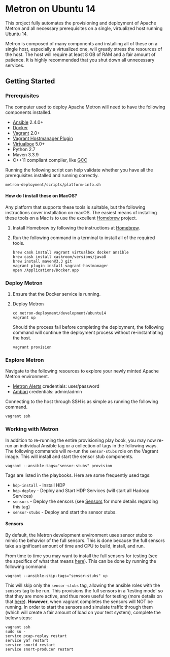 <!--
Licensed to the Apache Software Foundation (ASF) under one
or more contributor license agreements.  See the NOTICE file
distributed with this work for additional information
regarding copyright ownership.  The ASF licenses this file
to you under the Apache License, Version 2.0 (the
"License"); you may not use this file except in compliance
with the License.  You may obtain a copy of the License at

    http://www.apache.org/licenses/LICENSE-2.0

Unless required by applicable law or agreed to in writing, software
distributed under the License is distributed on an "AS IS" BASIS,
WITHOUT WARRANTIES OR CONDITIONS OF ANY KIND, either express or implied.
See the License for the specific language governing permissions and
limitations under the License.
-->
Metron on Ubuntu 14
===================

This project fully automates the provisioning and deployment of Apache Metron and all necessary prerequisites on a single, virtualized host running Ubuntu 14.

Metron is composed of many components and installing all of these on a single host, especially a virtualized one, will greatly stress the resources of the host.   The host will require at least 8 GB of RAM and a fair amount of patience.  It is highly recommended that you shut down all unnecessary services.

Getting Started
---------------

### Prerequisites

The computer used to deploy Apache Metron will need to have the following components installed.

 - [Ansible](https://github.com/ansible/ansible) 2.4.0+
 - [Docker](https://www.docker.com/community-edition)
 - [Vagrant](https://www.vagrantup.com) 2.0+
 - [Vagrant Hostmanager Plugin](https://github.com/devopsgroup-io/vagrant-hostmanager)
 - [Virtualbox](https://virtualbox.org) 5.0+
 - Python 2.7
 - Maven 3.3.9
 - C++11 compliant compiler, like [GCC](https://gcc.gnu.org/projects/cxx-status.html#cxx11)

Running the following script can help validate whether you have all the prerequisites installed and running correctly.

  ```
  metron-deployment/scripts/platform-info.sh
  ```

#### How do I install these on MacOS?

Any platform that supports these tools is suitable, but the following instructions cover installation on macOS.  The easiest means of installing these tools on a Mac is to use the excellent [Homebrew](http://brew.sh/) project.

1. Install Homebrew by following the instructions at [Homebrew](http://brew.sh/).

1. Run the following command in a terminal to install all of the required tools.

    ```
    brew cask install vagrant virtualbox docker ansible
    brew cask install caskroom/versions/java8
    brew install maven@3.3 git
    vagrant plugin install vagrant-hostmanager
    open /Applications/Docker.app
    ```

### Deploy Metron

1. Ensure that the Docker service is running.

1. Deploy Metron

    ```
    cd metron-deployment/development/ubuntu14
    vagrant up
    ```

    Should the process fail before completing the deployment, the following command will continue the deployment process without re-instantiating the host.

    ```
    vagrant provision
    ```

### Explore Metron

Navigate to the following resources to explore your newly minted Apache Metron environment.

* [Metron Alerts](http://node1:4201) credentials: user/password
* [Ambari](http://node1:8080) credentials: admin/admin

Connecting to the host through SSH is as simple as running the following command.

```
vagrant ssh
```

### Working with Metron

In addition to re-running the entire provisioning play book, you may now re-run an individual Ansible tag or a collection of tags in the following ways.  The following commands will re-run the `sensor-stubs` role on the Vagrant image. This will install and start the sensor stub components.

```
vagrant --ansible-tags="sensor-stubs" provision
```

Tags are listed in the playbooks.  Here are some frequently used tags:
+ `hdp-install` - Install HDP
+ `hdp-deploy` - Deploy and Start HDP Services (will start all Hadoop Services)
+ `sensors` - Deploy the sensors (see [Sensors](#sensors) for more details regarding this tag)
+ `sensor-stubs` - Deploy and start the sensor stubs.

#### Sensors

By default, the Metron development environment uses sensor stubs to mimic the behavior of the full sensors.  This is done because the full sensors take a significant amount of time and CPU to build, install, and run.

From time to time you may want to install the full sensors for testing (see the specifics of what that means [here](../../ansible/playbooks/sensor_install.yml)).  This can be done by running the following command:

```
vagrant --ansible-skip-tags="sensor-stubs" up
```

This will skip only the `sensor-stubs` tag, allowing the ansible roles with the `sensors` tag to be run.  This provisions the full sensors in a 'testing mode' so that they are more active, and thus more useful for testing (more details on that [here](../../ansible/roles/sensor-test-mode/)).  **However**, when vagrant completes the sensors will NOT be running.  In order to start the sensors and simulate traffic through them (which will create a fair amount of load on your test system), complete the below steps:

```
vagrant ssh
sudo su -
service pcap-replay restart
service yaf restart
service snortd restart
service snort-producer restart
```


